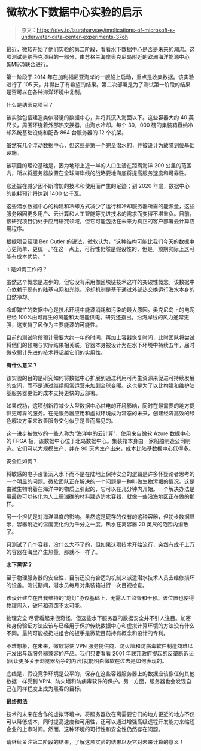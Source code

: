 # 微软水下数据中心实验的启示

> 原文：<https://dev.to/lauraharvsey/implications-of-microsoft-s-underwater-data-center-experiments-37oh>

最近，微软开始了他们实验的第二阶段，看看水下数据中心是否是未来的潮流。这项测试是纳蒂克项目的一部分，由苏格兰海岸奥克尼岛附近的欧洲海洋能源中心(EMEC)联合进行。

第一阶段于 2014 年在加利福尼亚海岸的一艘船上启动，重点是收集数据。该实验进行了 105 天，并得出了有希望的结果。第二次部署是为了测试第一阶段的结果是否可以在各种海洋环境中复制。

什么是纳蒂克项目？

该实验包括建造类似潜艇的数据中心，并将其沉入海面以下。这些容器大约 40 英尺长，周围环绕着外部热交换器，由海水冷却。每个 30，000 磅的集装箱容纳冷却系统基础设施和配备 864 台服务器的 12 个机架。

虽然有几个浮动数据中心，但这些是第一个完全潜水的，并被设计为故障到位基础设施。

该项目的理论基础是，因为地球上近一半的人口生活在距离海洋 200 公里的范围内，所以将服务器放置在全球海岸线的战略要地海底将提高服务速度和可靠性。

它还旨在减少因不断增加的技术和使用而产生的足迹；到 2020 年底，数据中心的能耗预计将达到 1400 亿千瓦。

这些潜水数据中心的构建和冷却方式减少了运行和冷却服务器所需的能源量，这些服务器因更多用户、云计算和人工智能等先进技术的需求而变得不堪重负。目前，该研究项目仍处于应用研究领域，但它可能包括在未来为真正的客户部署云计算应用程序。

根据项目经理 Ben Cutler 的说法，微软认为，“这种结构可能比我们今天的数据中心更简单、更统一。”在这一点上，可行性仍然是假设性的，但是，预期实际上这可能有成本优势。"

it 是如何工作的？

虽然这个概念是进步的，但它没有采用像区块链技术这样的突破性概念。该数据中心依赖于现有的陆基电网和光缆。冷却机制是基于通过外部热交换运行海水本身的自然冷却。

冷却繁忙的数据中心是技术环境中能源消耗和污染的最大原因。奥克尼岛上的电网已经 100%由可再生的风能和太阳能供电。研究还指出，沿海岸线的风力通常更强，这支持了风作为主要能源的可能性。

目前的测试阶段预计需要大约一年的时间，再加上容器恢复时间，此时团队将尝试将他们的预期与实际结果相关联。容器本身被设计为在水下环境中持续五年，届时微软预计先进的技术将超越它们的实用性。

**有什么意义？**

该实验的目的是研究如何将数据中心扩展到通过利用可再生资源来促进可持续发展的空间，而不是通过继续照常运营来加剧全球变暖。这也是为了以比构建和维护陆基服务器更低的成本支持更快的云部署。

如果成功，这项创新将减少大型数据中心供电的环境影响，同时在最需要的地方提供更可靠的服务。在无服务器应用和虚拟环境成为常态的未来，创建经济高效的绿色解决方案来改善服务交付似乎是显而易见的。

这一进步被微软的一些人称为“海洋中的云计算”，使用来自微软 Azure 数据中心的 FPGA 板，该数据中心位于北岛数据中心。集装箱本身由一家船舶制造公司制造。它们可以大规模生产，并在 90 天内生产出来，成本比陆基数据中心低得多。

安全性如何？

将敏感的电子设备沉入水下而不是在陆地上保持安全的逻辑是许多怀疑论者思考的一个明显的问题。微软团队正在解决的一个问题是一种叫做生物污垢的情况。这是由微生物附着在海洋中的物质上引起的，它可以在几分钟内开始。一个解决办法是用最终可以转化为人工珊瑚礁的材料建造防水容器，就像一些沿海地区正在做的那样。

另一个担忧是对海洋温度的影响。虽然这是现存的仅有的这种容器，但初步数据显示，容器附近的温度变化约为千分之一度。热水在离容器 20 英尺的范围内消散了。

只测试了几个容器，没什么大不了的，但如果这项技术开始流行，突然有成千上万的容器在海里产生热量，那就不一样了。

**水下黑客？**

至于物理服务器的安全性，目前还没有合适的机制来派遣潜水技术人员去维修损坏的设备。测试期间，潜水员每月对集装箱进行一次目视检查。

该设计建立在自我维持的“熄灯”协议基础上，无需人工监督和干预。该位置也使得物理闯入，破坏和盗窃不太可能。

物理安全:尽管看起来很奇怪，但这些水下服务器的数据安全并不引人注目。加密和身份验证方法应该与已经用于保护传统数据中心和虚拟计算环境的方法没有什么不同。最终可能被扔进组合的扳手是微软目前持有概念和设计的专利。

不难想象，在未来，微软将使 VPN 服务提供商、防火墙和防病毒软件制造商难以开发出与新服务器兼容的产品。我们只要看看 2001 年联邦政府提起的反垄断诉讼(阅读更多关于浏览器战争的内容)就能明白微软在过去是如何表现的。

底线是，假设竞争环境是公平的，保存在这些容器服务器上的数据应该像任何其他数据一样受到 VPN、防火墙和防病毒软件的保护。另一方面，服务器也会发现自己在同样程度上成为黑客的目标。

**最终想法**

技术的未来在合作的虚拟环境中。将服务器放在离需要它们的地方更近的地方不仅可以降低成本，同时提高速度和可用性，还可以通过增强高级远程开发能力来缩短企业的上市时间。然而，这种环境的可行性和安全性仍然存在问题。

请继续关注第二阶段的结果，了解这项实验的结果以及它对未来计算的意义！